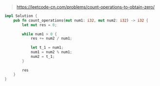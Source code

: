 > https://leetcode-cn.com/problems/count-operations-to-obtain-zero/

``` rust
impl Solution {
    pub fn count_operations(mut num1: i32, mut num2: i32) -> i32 {
        let mut res = 0;
        
        while num1 > 0 {
            res += num2 / num1;
            
            let t_1 = num1;
            num1 = num2 % num1;
            num2 = t_1;
        }
        
        res
    }
}
```